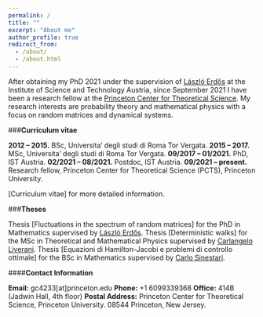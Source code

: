 ```yaml
---
permalink: /
title: ""
excerpt: "About me"
author_profile: true
redirect_from: 
  - /about/
  - /about.html
---
```


After obtaining my PhD 2021 under the supervision of [László Erdős](https://ist.ac.at/en/research/erdoes-group/) at the Institute of Science and Technology Austria, since September 2021 I have been a research fellow at the [Princeton Center for Theoretical Science](https://pcts.princeton.edu). My research interests are probability theory and mathematical physics with a focus on random matrices and dynamical systems.



###**Curriculum vitae**

**2012 – 2015.** BSc, Universita’ degli studi di Roma Tor Vergata.
**2015 – 2017.** MSc, Universita’ degli studi di Roma Tor Vergata.
**09/2017 – 01/2021.** PhD, IST Austria.
**02/2021 – 08/2021.** Postdoc, IST Austria.
**09/2021 – present.** Research fellow, Princeton Center for Theoretical Science (PCTS), Princeton University.  

[Curriculum vitae] for more detailed information.

###**Theses**

Thesis [Fluctuations in the spectrum of random matrices] for the PhD in Mathematics supervised by [László Erdős](https://ist.ac.at/en/research/erdoes-group/).
Thesis [Deterministic walks] for the MSc in Theoretical and Mathematical Physics supervised by [Carlangelo Liverani](https://www.mat.uniroma2.it/~liverani/).
Thesis [Equazioni di Hamilton-Jacobi e problemi di controllo ottimale] for the BSc in Mathematics supervised by [Carlo Sinestari](https://www.mat.uniroma2.it/~sinestra/).


####**Contact Information**

**Email:** gc4233[at]princeton.edu
**Phone:** +1 6099339368
**Office:** 414B (Jadwin Hall, 4th floor)
**Postal Address:**
Princeton Center for Theoretical Science, Princeton University.
08544 Princeton, New Jersey.


